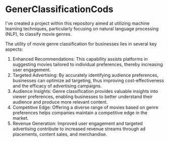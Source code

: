 # GenerClassificationCods
I've created a project within this repository aimed at utilizing machine learning techniques, particularly focusing on natural language processing (NLP), to classify movie genres.

The utility of movie genre classification for businesses lies in several key aspects:

1. Enhanced Recommendations: This capability assists platforms in suggesting movies tailored to individual preferences, thereby increasing user engagement.
2. Targeted Advertising: By accurately identifying audience preferences, businesses can optimize ad targeting, thus improving cost-effectiveness and the efficacy of advertising campaigns.
3. Audience Insights: Genre classification provides valuable insights into viewer preferences, enabling businesses to better understand their audience and produce more relevant content.
4. Competitive Edge: Offering a diverse range of movies based on genre preferences helps companies maintain a competitive edge in the market.
5. Revenue Generation: Improved user engagement and targeted advertising contribute to increased revenue streams through ad placements, content sales, and merchandise.
